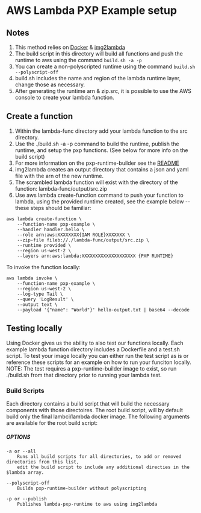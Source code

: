 # AWS Lambda PXP Example setup 

## Notes

1. This method relies on [Docker][1] & [img2lambda][2]
2. The build script in this directory will build all functions and push the runtime to aws using the command 
`build.sh -a -p`
3. You can create a non-polyscripted runtime using the command 
`build.sh --polyscript-off`
4. build.sh includes the name and region of the lambda runtime layer, change those as necessary. 
5. After generating the runtime arn & zip.src, it is possible to use the AWS console to create your lambda function.


## Create a function
1. Within the lambda-func directory add your lambda function to the src directory. 
2. Use the ./build.sh -a -p command to build the runtime, publish the runtime, and setup the pxp functions. (See below for more info on the build script)
3. For more information on the pxp-runtime-builder see the [README][3]
4. img2lambda creates an output directory that contains a json and yaml file with the arn of the new runtime.
5. The scrambled lambda function will exist with the directory of the function: lambda-func/output/src.zip
6. Use aws lambda create-function command to push your function to lambda, using the provided runtime created, see the example below -- these steps should be familiar:

```
aws lambda create-function \
    --function-name pxp-example \
    --handler handler.hello \
    --role arn:aws:XXXXXXXX{IAM ROLE}XXXXXXX \
    --zip-file fileb://./lambda-func/output/src.zip \
    --runtime provided \
    --region us-west-2 \
    --layers arn:aws:lambda:XXXXXXXXXXXXXXXXXXXX {PXP RUNTIME}
```

To invoke the function locally:

```
aws lambda invoke \
    --function-name pxp-example \
    --region us-west-2 \
    --log-type Tail \
    --query 'LogResult' \
    --output text \
    --payload '{"name": "World"}' hello-output.txt | base64 --decode
```



## Testing locally

Using Docker gives us the ability to also test our functions locally. Each example lambda function directory includes a Dockerfile and a test.sh script. To test your image locally you can either run the test script as is or reference these scripts for an example on how to run your funciton locally. NOTE: The test requires a pxp-runtime-builder image to exist, so run ./build.sh from that directory prior to running your lambda test.



### Build Scripts
Each directory contains a build script that will build the necessary components with those directoires.
The root build script, will by default build only the final lambci/lambda docker image.
The following arguments are available for the root build script:



##### OPTIONS
```
-a or --all
	Runs all build scripts for all directories, to add or removed directories from this list, 
	edit the build script to include any additional directies in the $lambda array.

--polyscript-off
	Builds pxp-runtime-builder without polyscripting

-p or --publish
	Publishes lambda-pxp-runtime to aws using img2lambda
```


[1]: docker.com
[2]: https://github.com/awslabs/aws-lambda-container-image-converter 
[3]: https://github.com/polyverse/pxp-lambda/blob/master/pxp-runtime-builder/README.md
